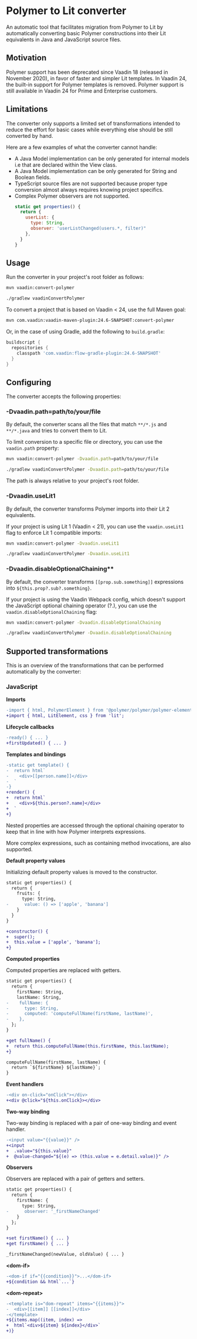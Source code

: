 # Polymer to Lit converter

An automatic tool that facilitates migration from Polymer to Lit by automatically converting basic Polymer constructions into their Lit equivalents in Java and JavaScript source files.

## Motivation

Polymer support has been deprecated since Vaadin 18 (released in November 2020), in favor of faster and simpler Lit templates. In Vaadin 24, the built-in support for Polymer templates is removed. Polymer support is still available in Vaadin 24 for Prime and Enterprise customers.

## Limitations

The converter only supports a limited set of transformations intended to reduce the effort for basic cases while everything else should be still converted by hand.

Here are a few examples of what the converter cannot handle:

- A Java Model implementation can be only generated for internal models i.e that are declared within the View class.
- A Java Model implementation can be only generated for String and Boolean fields.
- TypeScript source files are not supported because proper type conversion almost always requires knowing project specifics.
- Complex Polymer observers are not supported.
  ```js
  static get properties() {
    return {
      userList: {
        type: String,
        observer: 'userListChanged(users.*, filter)"
      },
    }
  }
  ```


## Usage

Run the converter in your project's root folder as follows:

```bash
mvn vaadin:convert-polymer
```
```bash
./gradlew vaadinConvertPolymer
```

To convert a project that is based on Vaadin < 24, use the full Maven goal:

```bash
mvn com.vaadin:vaadin-maven-plugin:24.6-SNAPSHOT:convert-polymer
```

Or, in the case of using Gradle, add the following to `build.gradle`:

```gradle
buildscript {
  repositories {
    classpath 'com.vaadin:flow-gradle-plugin:24.6-SNAPSHOT'
  }
}
```

## Configuring

The converter accepts the following properties:

### -Dvaadin.path=path/to/your/file

By default, the converter scans all the files that match `**/*.js` and `**/*.java` and tries to convert them to Lit.

To limit conversion to a specific file or directory, you can use the `vaadin.path` property:

```bash
mvn vaadin:convert-polymer -Dvaadin.path=path/to/your/file
```
```bash
./gradlew vaadinConvertPolymer -Dvaadin.path=path/to/your/file
```

The path is always relative to your project's root folder.

### -Dvaadin.useLit1

By default, the converter transforms Polymer imports into their Lit 2 equivalents.

If your project is using Lit 1 (Vaadin < 21), you can use the `vaadin.useLit1` flag to enforce Lit 1 compatible imports:

```bash
mvn vaadin:convert-polymer -Dvaadin.useLit1
```
```bash
./gradlew vaadinConvertPolymer -Dvaadin.useLit1
```

### -Dvaadin.disableOptionalChaining**

By default, the converter transforms `[[prop.sub.something]]` expressions into `${this.prop?.sub?.something}`.

If your project is using the Vaadin Webpack config, which doesn't support the JavaScript optional chaining operator (?.), you can use the `vaadin.disableOptionalChaining` flag:

```bash
mvn vaadin:convert-polymer -Dvaadin.disableOptionalChaining
```
```bash
./gradlew vaadinConvertPolymer -Dvaadin.disableOptionalChaining
```

## Supported transformations

This is an overview of the transformations that can be performed automatically by the converter:

### JavaScript

**Imports**

```diff
-import { html, PolymerElement } from '@polymer/polymer/polymer-element.js';
+import { html, LitElement, css } from 'lit';
```

**Lifecycle callbacks**

```diff
-ready() { ... }
+firstUpdated() { ... }
```

**Templates and bindings**

```diff
-static get template() {
-  return html`
-    <div>[[person.name]]</div>
-  `
-}
+render() {
+  return html`
+    <div>${this.person?.name}</div>
+  `
+}
```

Nested properties are accessed through the optional chaining operator to keep that in line with how Polymer interprets expressions.

More complex expressions, such as containing method invocations, are also supported.

**Default property values**

Initializing default property values is moved to the constructor.

```diff
static get properties() {
  return {
    fruits: {
      type: String,
-      value: () => ['apple', 'banana']
    }
  }
}

+constructor() {
+  super();
+  this.value = ['apple', 'banana'];
+}
```

**Computed properties**

Computed properties are replaced with getters.

```diff
static get properties() {
  return {
    firstName: String,
    lastName: String,
-    fullName: {
-      type: String,
-      computed: 'computeFullName(firstName, lastName)',
-    },
  };
}

+get fullName() {
+  return this.computeFullName(this.firstName, this.lastName);
+}

computeFullName(firstName, lastName) {
  return `${firstName} ${lastName}`;
}
```

**Event handlers**

```diff
-<div on-click="onClick"></div>
+<div @click="${this.onClick}></div>
```

**Two-way binding**

Two-way binding is replaced with a pair of one-way binding and event handler.

```diff
-<input value="{{value}}" />
+<input
+  .value="${this.value}"
+  @value-changed="${(e) => (this.value = e.detail.value)}" />
```

**Observers**

Observers are replaced with a pair of getters and setters.

```diff
static get properties() {
  return {
    firstName: {
      type: String,
-      observer: '_firstNameChanged'
    }
  };
}

+set firstName() { ... }
+get firstName() { ... }

_firstNameChanged(newValue, oldValue) { ... }
```

**\<dom-if>**

```diff
-<dom-if if="{{condition}}">...</dom-if>
+${condition && html`...`}
```

**\<dom-repeat>**

```diff
-<template is="dom-repeat" items="{{items}}">
-  <div>[[item]] [[index]]</div>
-</template>
+${items.map((item, index) =>
+  html`<div>${item} ${index}</div>`
+)}
```

**<style>**

```diff
-<style>
-  :host {
-    color: black;
-  }
-</style>
+static get styles() {
+  return css`
+    :host {
+      color: black;
+    }
+  `
+}
```

**Static node map**

```diff
-this.$.container.textContent = 'Content';
+this.shadowRoot.querySelector('#container').textContent = 'Content';
```

### Java

**Imports**

```diff
-import com.vaadin.flow.component.polymertemplate.Id;
+import com.vaadin.flow.component.template.Id;
-import com.vaadin.flow.component.polymertemplate.PolymerTemplate;
+import com.vaadin.flow.component.littemplate.LitTemplate;
-import com.vaadin.flow.templatemodel.TemplateModel;
```

**Views extending PolymerTemplate**

PolymerTemplate extend is replaced with LitTemplate extend.

```diff
-public class UserEditView extends PolymerTemplate {
+public class UserEditView extends LitTemplate {
```

**Models extending TemplateModel**

TemplateModel extend is removed.

```diff
public class UserEditView extends LitTemplate {
-  public interface Model extend TemplateModel { ... }
+  public interface Model { ... }
}
```

**Model implementation**

As `Model` no longer extends `TemplateModel`, the `getModel()` method is added with a basic implementation of setters and getters.

The converter is only able to generate an implementation for String and Boolean fields. For others, it generates empty methods.

```diff
public class UserEditView extends LitTemplate {
  public interface Model {
    String getFirstName();

    void setFirstName(String value);
  }

+  private Model getModel() {
+    return new Model() {
+      @Override
+      public void setFirstName(String firstName) {
+        getElement().setProperty("firstName", firstName);
+      }
+
+      @Override
+      public String getFirstName() {
+        return getElement().getProperty("firstName", "");
+      }
+    }
+  }
}
```

